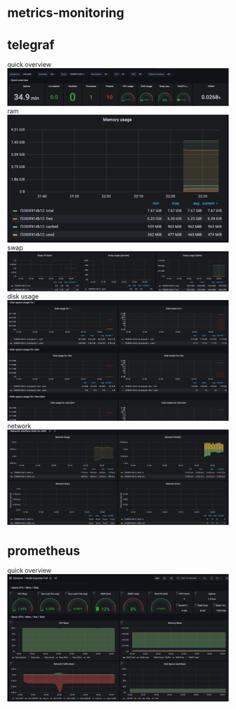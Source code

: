 # metrics-monitoring

# telegraf
quick overview
![img.png](telegraf/resources/all.png)
ram
![img.png](telegraf/resources/ram.png)
swap
![img.png](telegraf/resources/swap.png)
disk usage
![img.png](telegraf/resources/disk.png)
network
![img.png](telegraf/resources/network.png)

# prometheus
quick overview
![img.png](prometheus/resources/quick_overview.png)